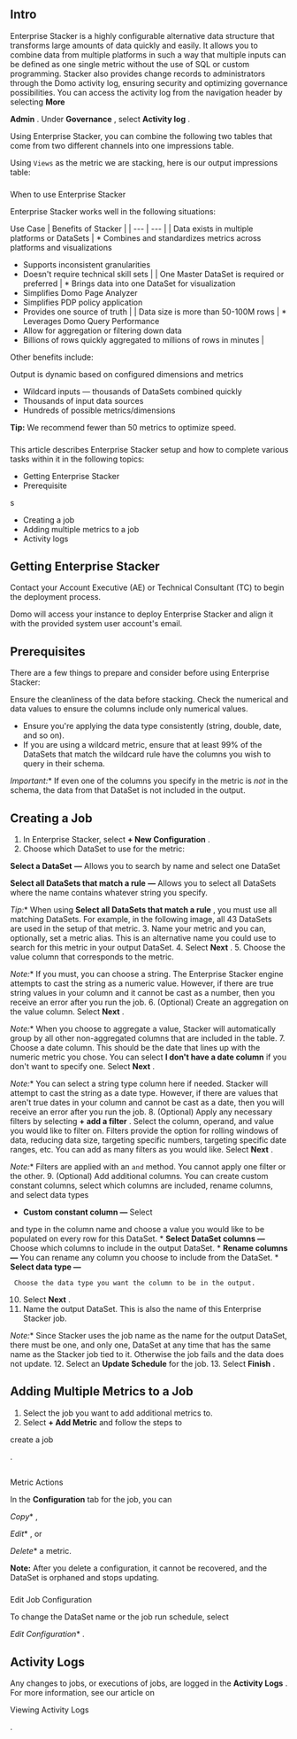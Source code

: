 

Intro
-------

Enterprise Stacker is a highly configurable alternative data structure that transforms large amounts of data quickly and easily. It allows you to combine data from multiple platforms in such a way that multiple inputs can be defined as one single metric without the use of SQL or custom programming. Stacker also provides change records to administrators through the Domo activity log, ensuring security and optimizing governance possibilities. You can access the activity log from the navigation header by selecting
 **More**
 >
 **Admin**
 . Under
 **Governance**
 , select
 **Activity log**
 .


 Using Enterprise Stacker, you can combine the following two tables that come from two different channels into one impressions table.

Using `Views` as the metric we are stacking, here is our output impressions table:


###
 When to use Enterprise Stacker

Enterprise Stacker works well in the following situations:


 Use Case
  |
 Benefits of Stacker
  |
| --- | --- |
|
 Data exists in multiple platforms or DataSets
  | * Combines and standardizes metrics across platforms and visualizations
* Supports inconsistent granularities
* Doesn't require technical skill sets
 |
|
 One Master DataSet is required or preferred
  | * Brings data into one DataSet for visualization
* Simplifies Domo Page Analyzer
* Simplifies PDP policy application
* Provides one source of truth
 |
|
 Data size is more than 50-100M rows
  | * Leverages Domo Query Performance
* Allow for aggregation or filtering down data
* Billions of rows quickly aggregated to millions of rows in minutes
 |

Other benefits include:

 Output is dynamic based on configured dimensions and metrics
* Wildcard inputs — thousands of DataSets combined quickly
* Thousands of input data sources
* Hundreds of possible metrics/dimensions


**Tip:**
 We recommend fewer than 50 metrics to optimize speed.


###

This article describes Enterprise Stacker setup and how to complete various tasks within it in the following topics:


* Getting Enterprise Stacker
* Prerequisite


 s
* Creating a job
* Adding multiple metrics to a job
* Activity logs

Getting Enterprise Stacker
------------------------------

Contact your Account Executive (AE) or Technical Consultant (TC) to begin the deployment process.


 Domo will access your instance to deploy Enterprise Stacker and align it with the provided system user account's email.

Prerequisites
------------------

There are a few things to prepare and consider before using Enterprise Stacker:

 Ensure the cleanliness of the data before stacking. Check the numerical and data values to ensure the columns include only numerical values.
* Ensure you're applying the data type consistently (string, double, date, and so on).
* If you are using a wildcard metric, ensure that at least 99% of the DataSets that match the wildcard rule have the columns you wish to query in their schema.

*Important:**
 If even one of the columns you specify in the metric is
 *not*
 in the schema, the data from that DataSet is not included in the output.

Creating a Job
------------------


1. In Enterprise Stacker, ​s​​​​​elect
 **+ New Configuration**
 .
2. Choose which DataSet to use for the metric:


**Select a DataSet**
**—**
 Allows you to search by name and select one DataSet


**Select all DataSets that match a rule**
**—**
 Allows you to select all DataSets where the name contains whatever string you specify.

*Tip:**
 When using
 **Select all DataSets that match a rule**
 , you must use all matching DataSets. For example, in the following image, all 43 DataSets are used in the setup of that metric.
3. Name your metric and you can, optionally, set a metric alias. This is an alternative name you could use to search for this metric in your output DataSet.
4. Select
 **Next**
 .
5. Choose the value column that corresponds to the metric.

*Note:**
 If you must, you can choose a string. The Enterprise Stacker engine attempts to cast the string as a numeric value. However, if there are true string values in your column and it cannot be cast as a number, then you receive an error after you run the job.
6. (Optional) Create an aggregation on the value column. Select
 **Next**
 .

*Note:**
 When you choose to aggregate a value, Stacker will automatically group by all other non-aggregated columns that are included in the table.
7. Choose a date column. This should be the date that lines up with the numeric metric you chose. You can select
 **I don't have a date column**
 if you don't want to specify one. Select
 **Next**
 .

*Note:**
 You can select a string type column here if needed. Stacker will attempt to cast the string as a date type. However, if there are values that aren't true dates in your column and cannot be cast as a date, then you will receive an error after you run the job.
8. (Optional) Apply any necessary filters by selecting
 **+ add a filter**
 . Select the column, operand, and value you would like to filter on. Filters provide the option for rolling windows of data, reducing data size, targeting specific numbers, targeting specific date ranges, etc. You can add as many filters as you would like. Select
 **Next**
 .

*Note:**
 Filters are applied with an `and` method. You cannot apply one filter or the other.
9. (Optional) Add additional columns. You can create custom constant columns, select which columns are included, rename columns, and select data types

* **Custom constant column —**
	 Select

 and type in the column name and choose a value you would like to be populated on every row for this DataSet.
	* **Select DataSet columns —**
	 Choose which columns to include in the output DataSet.
	* **Rename columns —**
	 You can rename any column you choose to include from the DataSet.
	* **Select data type —**


	 Choose the data type you want the column to be in the output.
10. Select
 **Next**
 .
11. Name the output DataSet. This is also the name of this Enterprise Stacker job.

*Note:**
 Since Stacker uses the job name as the name for the output DataSet, there must be one, and only one, DataSet at any time that has the same name as the Stacker job tied to it. Otherwise the job fails and the data does not update.
12. Select an
 **Update Schedule**
 for the job.
13. Select
 **Finish**
 .

Adding Multiple Metrics to a Job
------------------------------------


1. Select the job you want to add additional metrics to.
2. Select
 **+ Add Metric**
 and follow the steps to

create a job

.

##
 Metric Actions

In the
 **Configuration**
 tab for the job, you can

*Copy**
 ,

*Edit**
 , or

*Delete**
 a metric.


**Note:**
 After you delete a configuration, it cannot be recovered, and the DataSet is orphaned and stops updating.


###
 Edit Job Configuration

To change the DataSet name or the job run schedule, select

*Edit Configuration**
 .

Activity Logs
-----------------

Any changes to jobs, or executions of jobs, are logged in the
 **Activity Logs**
 . For more information, see our article on

Viewing Activity Logs

.

